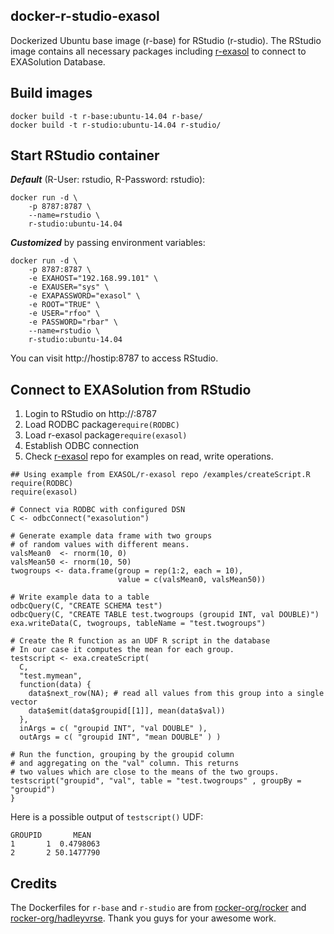 ## docker-r-studio-exasol
Dockerized  Ubuntu base image (r-base) for RStudio (r-studio). The RStudio image contains all necessary packages including [r-exasol](https://github.com/EXASOL/r-exasol) to connect to EXASolution Database.

## Build images
```
docker build -t r-base:ubuntu-14.04 r-base/
docker build -t r-studio:ubuntu-14.04 r-studio/
```

## Start RStudio container
***Default*** (R-User: rstudio, R-Password: rstudio):
```
docker run -d \
    -p 8787:8787 \
    --name=rstudio \
    r-studio:ubuntu-14.04
```
***Customized*** by passing environment variables:
```
docker run -d \
    -p 8787:8787 \
    -e EXAHOST="192.168.99.101" \
    -e EXAUSER="sys" \
    -e EXAPASSWORD="exasol" \
    -e ROOT="TRUE" \
    -e USER="rfoo" \
    -e PASSWORD="rbar" \
    --name=rstudio \
    r-studio:ubuntu-14.04
```
You can visit http://hostip:8787 to access RStudio.

## Connect to EXASolution from RStudio
1. Login to RStudio on http://<host>:8787
2. Load RODBC package```require(RODBC)```
3. Load r-exasol package```require(exasol)```
4. Establish ODBC connection
5. Check [r-exasol](https://github.com/EXASOL/r-exasol) repo for examples on read, write operations.

```{r}
## Using example from EXASOL/r-exasol repo /examples/createScript.R
require(RODBC)
require(exasol)

# Connect via RODBC with configured DSN
C <- odbcConnect("exasolution")

# Generate example data frame with two groups
# of random values with different means.
valsMean0  <- rnorm(10, 0)
valsMean50 <- rnorm(10, 50)
twogroups <- data.frame(group = rep(1:2, each = 10),
                        value = c(valsMean0, valsMean50))

# Write example data to a table
odbcQuery(C, "CREATE SCHEMA test")
odbcQuery(C, "CREATE TABLE test.twogroups (groupid INT, val DOUBLE)")
exa.writeData(C, twogroups, tableName = "test.twogroups")

# Create the R function as an UDF R script in the database
# In our case it computes the mean for each group.
testscript <- exa.createScript(
  C,
  "test.mymean",
  function(data) {
    data$next_row(NA); # read all values from this group into a single vector
    data$emit(data$groupid[[1]], mean(data$val))
  },
  inArgs = c( "groupid INT", "val DOUBLE" ),
  outArgs = c( "groupid INT", "mean DOUBLE" ) )

# Run the function, grouping by the groupid column
# and aggregating on the "val" column. This returns
# two values which are close to the means of the two groups.
testscript("groupid", "val", table = "test.twogroups" , groupBy = "groupid")
}
```
Here is a possible output of ```testscript()``` UDF:
```
GROUPID       MEAN
1       1  0.4798063
2       2 50.1477790
```

## Credits
The Dockerfiles for ```r-base``` and ```r-studio``` are from [rocker-org/rocker](https://github.com/rocker-org/rocker) and [rocker-org/hadleyvrse](https://github.com/rocker-org/hadleyverse). Thank you guys for your awesome work.
